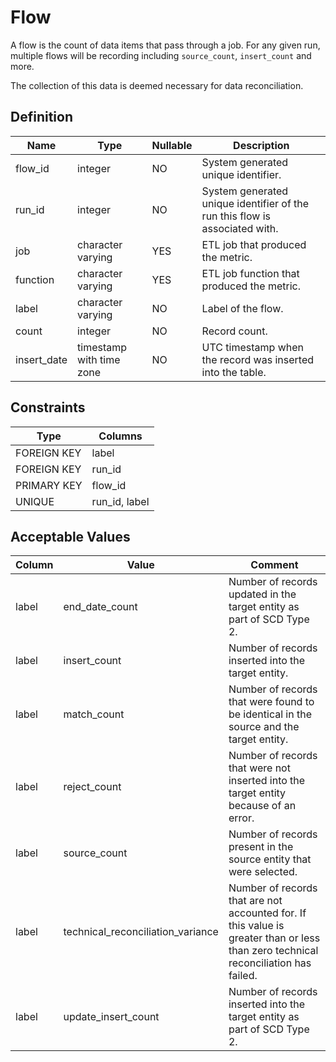 # Flow

A flow is the count of data items that pass through a job. For any given run, multiple flows will be recording including `source_count`, `insert_count` and more.

The collection of this data is deemed necessary for data reconciliation.

## Definition

<!-- definition -->

| Name        | Type                     | Nullable | Description                                                                 |
| ----------- | ------------------------ | -------- | --------------------------------------------------------------------------- |
| flow_id     | integer                  | NO       | System generated unique identifier.                                         |
| run_id      | integer                  | NO       | System generated unique identifier of the run this flow is associated with. |
| job         | character varying        | YES      | ETL job that produced the metric.                                           |
| function    | character varying        | YES      | ETL job function that produced the metric.                                  |
| label       | character varying        | NO       | Label of the flow.                                                          |
| count       | integer                  | NO       | Record count.                                                               |
| insert_date | timestamp with time zone | NO       | UTC timestamp when the record was inserted into the table.                  |

<!-- definitionstop -->

## Constraints

<!-- constraint -->

| Type        | Columns       |
| ----------- | ------------- |
| FOREIGN KEY | label         |
| FOREIGN KEY | run_id        |
| PRIMARY KEY | flow_id       |
| UNIQUE      | run_id, label |

<!-- constraintstop -->

## Acceptable Values

<!-- acceptablevalues -->

| Column | Value                             | Comment                                                                                                                            |
| ------ | --------------------------------- | ---------------------------------------------------------------------------------------------------------------------------------- |
| label  | end_date_count                    | Number of records updated in the target entity as part of SCD Type 2.                                                              |
| label  | insert_count                      | Number of records inserted into the target entity.                                                                                 |
| label  | match_count                       | Number of records that were found to be identical in the source and the target entity.                                             |
| label  | reject_count                      | Number of records that were not inserted into the target entity because of an error.                                               |
| label  | source_count                      | Number of records present in the source entity that were selected.                                                                 |
| label  | technical_reconciliation_variance | Number of records that are not accounted for. If this value is greater than or less than zero technical reconciliation has failed. |
| label  | update_insert_count               | Number of records inserted into the target entity as part of SCD Type 2.                                                           |

<!-- acceptablevaluesstop -->
